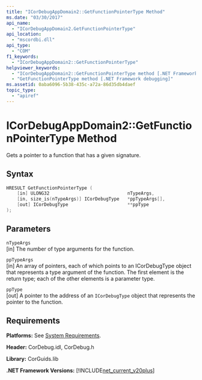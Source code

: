 ```yaml
---
title: "ICorDebugAppDomain2::GetFunctionPointerType Method"
ms.date: "03/30/2017"
api_name: 
  - "ICorDebugAppDomain2.GetFunctionPointerType"
api_location: 
  - "mscordbi.dll"
api_type: 
  - "COM"
f1_keywords: 
  - "ICorDebugAppDomain2::GetFunctionPointerType"
helpviewer_keywords: 
  - "ICorDebugAppDomain2::GetFunctionPointerType method [.NET Framework debugging]"
  - "GetFunctionPointerType method [.NET Framework debugging]"
ms.assetid: 0aba6096-5b38-435c-a72a-86d35db4daef
topic_type: 
  - "apiref"
---
```

# ICorDebugAppDomain2::GetFunctionPointerType Method
Gets a pointer to a function that has a given signature.  
  
## Syntax  
  
```cpp  
HRESULT GetFunctionPointerType (  
    [in] ULONG32                             nTypeArgs,  
    [in, size_is(nTypeArgs)] ICorDebugType   *ppTypeArgs[],  
    [out] ICorDebugType                      **ppType  
);  
```  
  
## Parameters  
 `nTypeArgs`  
 [in] The number of type arguments for the function.  
  
 `ppTypeArgs`  
 [in] An array of pointers, each of which points to an ICorDebugType object that represents a type argument of the function. The first element is the return type; each of the other elements is a parameter type.  
  
 `ppType`  
 [out] A pointer to the address of an `ICorDebugType` object that represents the pointer to the function.  
  
## Requirements  
 **Platforms:** See [System Requirements](../../get-started/system-requirements.md).  
  
 **Header:** CorDebug.idl, CorDebug.h  
  
 **Library:** CorGuids.lib  
  
 **.NET Framework Versions:** [!INCLUDE[net_current_v20plus](../../../../includes/net-current-v20plus-md.md)]
